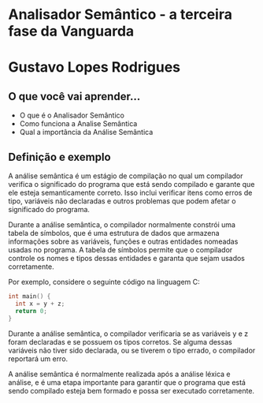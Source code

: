 # Analisador Semântico - a terceira fase da Vanguarda

# Gustavo Lopes Rodrigues

## O que você vai aprender...

- O que é o Analisador Semântico
- Como funciona a Analise Semântica
- Qual a importância da Análise Semântica

## Definição e exemplo

A análise semântica é um estágio de compilação no qual um compilador verifica o significado do programa que está sendo compilado e garante que ele esteja semanticamente correto. Isso inclui verificar itens como erros de tipo, variáveis não declaradas e outros problemas que podem afetar o significado do programa.

Durante a análise semântica, o compilador normalmente constrói uma tabela de símbolos, que é uma estrutura de dados que armazena informações sobre as variáveis, funções e outras entidades nomeadas usadas no programa. A tabela de símbolos permite que o compilador controle os nomes e tipos dessas entidades e garanta que sejam usados corretamente.

Por exemplo, considere o seguinte código na linguagem C:

```c
int main() {
  int x = y + z;
  return 0;
}
``` 


Durante a análise semântica, o compilador verificaria se as variáveis y e z foram declaradas e se possuem os tipos corretos. Se alguma dessas variáveis não tiver sido declarada, ou se tiverem o tipo errado, o compilador reportará um erro.

A análise semântica é normalmente realizada após a análise léxica e análise, e é uma etapa importante para garantir que o programa que está sendo compilado esteja bem formado e possa ser executado corretamente.
